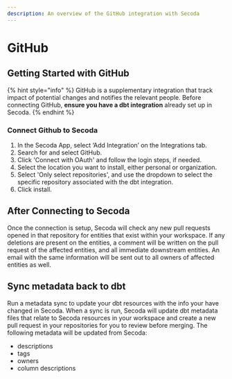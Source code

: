 ```yaml
---
description: An overview of the GitHub integration with Secoda
---
```


# GitHub

## Getting Started with GitHub

{% hint style="info" %}
GitHub is a supplementary integration that track impact of potential changes and notifies the relevant people. Before connecting GitHub, **ensure you have a dbt integration** already set up in Secoda.
{% endhint %}

### Connect Github to Secoda

1. In the Secoda App, select ‘Add Integration’ on the Integrations tab.
2. Search for and select GitHub.
3. Click 'Connect with OAuth' and follow the login steps, if needed.
4. Select the location you want to install, either personal or organization.
5. Select 'Only select repositories', and use the dropdown to select the specific repository associated with the dbt integration.
6. Click install.

## After Connecting to Secoda

Once the connection is setup, Secoda will check any new pull requests opened in that repository for entities that exist within your workspace. If any deletions are present on the entities, a comment will be written on the pull request of the affected entities, and all immediate downstream entities. An email with the same information will be sent out to all owners of affected entities as well.

## Sync metadata back to dbt

Run a metadata sync to update your dbt resources with the info your have changed in Secoda. When a sync is run, Secoda will update dbt metadata files that relate to Secoda resources in your workspace and create a new pull request in your repositories for you to review before merging. The following metadata will be updated from Secoda:

* descriptions
* tags
* owners
* column descriptions

